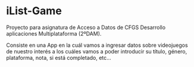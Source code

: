 # iList-Game

Proyecto para asignatura de Acceso a Datos de CFGS Desarrollo aplicaciones Multiplataforma (2ºDAM).

Consiste en una App en la cuál vamos a ingresar datos sobre videojuegos de nuestro interés a los cuáles vamos a poder introducir su título, género, plataforma, nota, si está completado, etc...
